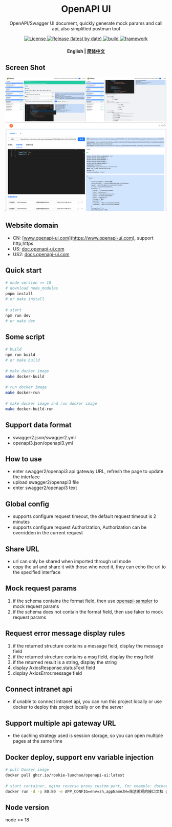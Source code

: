 <h1 align="center">
  OpenAPI UI
</h1>
<p align="center">
OpenAPI/Swagger UI document, quickly generate mock params and call api, also simplified postman tool
</p>
<p align="center">
  <a href="https://github.com/rookie-luochao/openapi-ui/blob/master/LICENSE">
    <img alt="License" src="https://img.shields.io/github/license/rookie-luochao/openapi-ui">
  </a>
  <a href="https://github.com/rookie-luochao/openapi-ui/releases">
    <img alt="Release (latest by date)" src="https://img.shields.io/github/v/release/rookie-luochao/openapi-ui">
  </a>
  <a href="https://github.com/rookie-luochao/openapi-ui/actions/workflows/release.yml">
    <img alt="build" src="https://img.shields.io/github/actions/workflow/status/rookie-luochao/openapi-ui/release.yml">
  </a>
  <a href="https://react.dev">
    <img alt="framework" src="https://img.shields.io/badge/framework-react-brightgreen">
  </a>
</p>
<h4 align="center">
  <p>
    <b>English</b> |
    <a href="https://github.com/rookie-luochao/openapi-ui/blob/master/README-zh_CN.md">简体中文</a> 
  </p>
</h4>

## Screen Shot
<div style="display:flex">
  <a href="https://github.com/rookie-luochao/openapi-ui/blob/master/src/assets/screen-shot/openapi-view.png" style="width:50%">
    <img alt="openapi" src="./src/assets/screen-shot/openapi-view.png">
  </a>
  <a href="https://github.com/rookie-luochao/openapi-ui/blob/master/src/assets/screen-shot/openapi-view2.png" style="width:50%">
    <img alt="openapi" src="./src/assets/screen-shot/openapi-view2.png">
  </a>
</div>
<a href="https://github.com/rookie-luochao/openapi-ui/blob/master/src/assets/screen-shot/postman-view.png">
  <img alt="postman" src="./src/assets/screen-shot/postman-view.png">
</a>

## Website domain
* CN: [www.openapi-ui.com](https://www.openapi-ui.com), support http,https
* US: [doc.openapi-ui.com](https://doc.openapi-ui.com)
* US2: [docs.openapi-ui.com](https://docs.openapi-ui.com)

## Quick start
```bash
# node version >= 18
# download node_modules
pnpm install
# or make install

# start
npm run dev
# or make dev
```

## Some script
```bash
# build
npm run build
# or make build

# make docker image
make docker-build

# run docker image
make docker-run

# make docker image and run docker image
make docker-build-run
```

## Support data format
* swagger2.json/swagger2.yml
* openapi3.json/openapi3.yml

## How to use
* enter swagger2/openapi3 api gateway URL, refresh the page to update the interface
* upload swagger2/openapi3 file
* enter swagger2/openapi3 text

## Global config
* supports configure request timeout, the default request timeout is 2 minutes
* supports configure request Authorization, Authorization can be overridden in the current request

## Share URL
* url can only be shared when imported through url mode
* copy the url and share it with those who need it, they can echo the url to the specified interface

## Mock request params
1. if the schema contains the format field, then use [openapi-sampler](https://github.com/Redocly/openapi-sampler) to mock request params
2. if the schema does not contain the format field, then use faker to mock request params

## Request error message display rules
1. if the returned structure contains a message field, display the message field
2. if the returned structure contains a msg field, display the msg field
3. if the returned result is a string, display the string
4. display AxiosResponse.statusText field
5. display AxiosError.message field

## Connect intranet api
* if unable to connect intranet api, you can run this project locally or use docker to deploy this project locally or on the server

## Support multiple api gateway URL
* the caching strategy used is session storage, so you can open multiple pages at the same time

## Docker deploy, support env variable injection
```bash
# pull Docker image
docker pull ghcr.io/rookie-luochao/openapi-ui:latest

# start container, nginx reverse proxy custom port, for example: docker run -d -p 8081:80 ghcr.io/rookie-luochao/openapi-ui:latest
docker run -d -p 80:80 -e APP_CONFIG=env=zh,appNameZH=简洁美观的接口文档 ghcr.io/rookie-luochao/openapi-ui:latest
```

## Node version
node >= 18